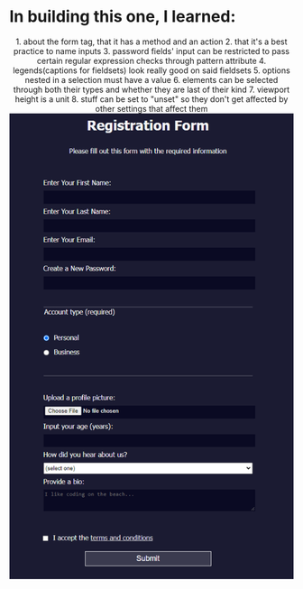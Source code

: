 # In building this one, I learned:
<div align="center">
  1. about the form tag, that it has a method and an action
  2. that it's a best practice to name inputs
  3. password fields' input can be restricted to pass certain regular expression checks through pattern attribute
  4. legends(captions for fieldsets) look really good on said fieldsets
  5. options nested in a selection must have a value
  6. elements can be selected through both their types and whether they are last of their kind
  7. viewport height is a unit
  8. stuff can be set to "unset" so they don't get affected by other settings that affect them 
</div>

<img align="center" src="preview.png" alt="preview of registration form webpage">